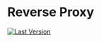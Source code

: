 # Reverse Proxy

[![Last Version](https://img.shields.io/docker/v/loicbtd/reverse-proxy?sort=date)](https://hub.docker.com/r/loicbtd/reverse-proxy)
